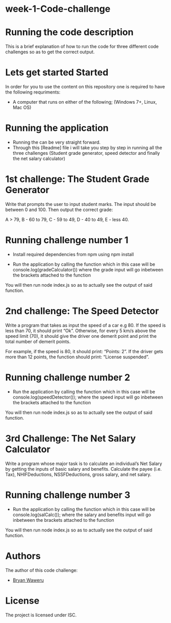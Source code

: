 # week-1-Code-challenge


# Running the code description
This is a brief explanation of how to run the code for three different code challenges so as to get the correct output.

# Lets get started Started
In order for you to use the content on this repository one is required to have the following requriments:

- A computer that runs on either of the following; (Windows 7+, Linux, Mac OS)

# Running the application

- Running the can be very straight forward. 
- Through this [Readme] file i will take you step by step in running all the three challenges (Student grade generator, speed detector and finally the net salary calculator)

# 1st challenge: The Student Grade Generator 
Write that prompts the user to input student marks. The input should be between 0 and 100. Then output the correct grade: 

A > 79, B - 60 to 79, C -  59 to 49, D - 40 to 49, E - less 40.

# Running challenge number 1

- Install required dependencies from npm using npm install

- Run the application by calling the function which in this case will be console.log(gradeCalculator()) where the grade input will go inbetween the brackets attached to the function

You will then run node index.js so as to actually see the output of said function.

# 2nd challenge: The Speed Detector 
Write a program that takes as input the speed of a car e.g 80. If the speed is less than 70, it should print “Ok”. Otherwise, for every 5 km/s above the speed limit (70), it should give the driver one demerit point and print the total number of demerit points.

For example, if the speed is 80, it should print: “Points: 2”. If the driver gets more than 12 points, the function should print: “License suspended”.

# Running challenge number 2

- Run the application by calling the function which in this case will be console.log(speedDetector()); where the speed input will go inbetween the brackets attached to the function

You will then run node index.js so as to actually see the output of said function.

# 3rd Challenge: The Net Salary Calculator 
Write a program whose major task is to calculate an individual’s Net Salary by getting the inputs of basic salary and benefits. Calculate the payee (i.e. Tax), NHIFDeductions, NSSFDeductions, gross salary, and net salary. 

# Running challenge number 3

- Run the application by calling the function which in this case will be console.log(salCalc()); where the salary and benefits input will go inbetween the brackets attached to the function

You will then run node index.js so as to actually see the output of said function.

# Authors
The author of this code challenge:
- [Bryan Waweru](https://github.com/Bwaweru12345)

# License
The project is licensed under ISC.
